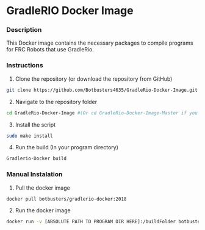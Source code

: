# GradleRIO Docker Image

### Description
This Docker image contains the necessary packages to compile programs for FRC Robots that use GradleRio.

### Instructions

1. Clone the repository (or download the repository from GitHub)
```bash
git clone https://github.com/Botbusters4635/GradleRio-Docker-Image.git
```
2. Navigate to the repository folder
```bash
cd GradleRio-Docker-Image #(Or cd GradleRio-Docker-Image-Master if you downloaded the .zip file from GitHub)
```
3. Install the script
```bash
sudo make install
```
4. Run the build (In your program directory)
```bash
Gradlerio-Docker build
```

### Manual Instalation

1. Pull the docker image
```bash
docker pull botbusters/gradlerio-docker:2018
```

2. Run the docker image
```bash
docker run -v [ABSOLUTE PATH TO PROGRAM DIR HERE]:/buildFolder botbusters/gradlerio-docker:2018 bash -c "cd /buildFolder && ./gradlew [GRADLE TARGET]"
```
